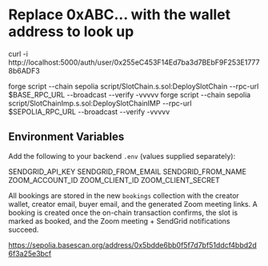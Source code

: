 # Replace 0xABC... with the wallet address to look up

curl -i http://localhost:5000/auth/user/0x255eC453F14Ed7ba3d7BEbF9F253E17778b6ADF3

forge script --chain sepolia script/SlotChain.s.sol:DeploySlotChain --rpc-url $BASE_RPC_URL --broadcast --verify -vvvvv
forge script --chain sepolia script/SlotChainImp.s.sol:DeploySlotChainIMP --rpc-url $SEPOLIA_RPC_URL --broadcast --verify -vvvvv

## Environment Variables

Add the following to your backend `.env` (values supplied separately):

SENDGRID_API_KEY
SENDGRID_FROM_EMAIL
SENDGRID_FROM_NAME
ZOOM_ACCOUNT_ID
ZOOM_CLIENT_ID
ZOOM_CLIENT_SECRET

All bookings are stored in the new `bookings` collection with the creator wallet, creator email, buyer email, and the generated Zoom meeting links. A booking is created once the on-chain transaction confirms, the slot is marked as booked, and the Zoom meeting + SendGrid notifications succeed.

https://sepolia.basescan.org/address/0x5bdde6bb0f5f7d7bf51ddcf4bbd2d6f3a25e3bcf
